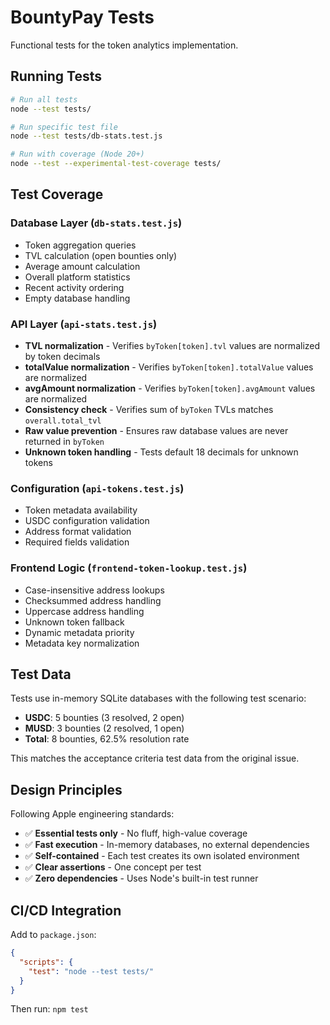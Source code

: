 # BountyPay Tests

Functional tests for the token analytics implementation.

## Running Tests

```bash
# Run all tests
node --test tests/

# Run specific test file
node --test tests/db-stats.test.js

# Run with coverage (Node 20+)
node --test --experimental-test-coverage tests/
```

## Test Coverage

### Database Layer (`db-stats.test.js`)
- Token aggregation queries
- TVL calculation (open bounties only)
- Average amount calculation
- Overall platform statistics
- Recent activity ordering
- Empty database handling

### API Layer (`api-stats.test.js`)
- **TVL normalization** - Verifies `byToken[token].tvl` values are normalized by token decimals
- **totalValue normalization** - Verifies `byToken[token].totalValue` values are normalized
- **avgAmount normalization** - Verifies `byToken[token].avgAmount` values are normalized
- **Consistency check** - Verifies sum of `byToken` TVLs matches `overall.total_tvl`
- **Raw value prevention** - Ensures raw database values are never returned in `byToken`
- **Unknown token handling** - Tests default 18 decimals for unknown tokens

### Configuration (`api-tokens.test.js`)
- Token metadata availability
- USDC configuration validation
- Address format validation
- Required fields validation

### Frontend Logic (`frontend-token-lookup.test.js`)
- Case-insensitive address lookups
- Checksummed address handling
- Uppercase address handling
- Unknown token fallback
- Dynamic metadata priority
- Metadata key normalization

## Test Data

Tests use in-memory SQLite databases with the following test scenario:
- **USDC**: 5 bounties (3 resolved, 2 open)
- **MUSD**: 3 bounties (2 resolved, 1 open)
- **Total**: 8 bounties, 62.5% resolution rate

This matches the acceptance criteria test data from the original issue.

## Design Principles

Following Apple engineering standards:
- ✅ **Essential tests only** - No fluff, high-value coverage
- ✅ **Fast execution** - In-memory databases, no external dependencies
- ✅ **Self-contained** - Each test creates its own isolated environment
- ✅ **Clear assertions** - One concept per test
- ✅ **Zero dependencies** - Uses Node's built-in test runner

## CI/CD Integration

Add to `package.json`:
```json
{
  "scripts": {
    "test": "node --test tests/"
  }
}
```

Then run: `npm test`
